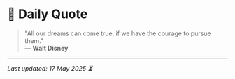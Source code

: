 # 📜 Daily Quote

> "All our dreams can come true, if we have the courage to pursue them."  
> — **Walt Disney**

---

_Last updated: 17 May 2025 ⏳_
